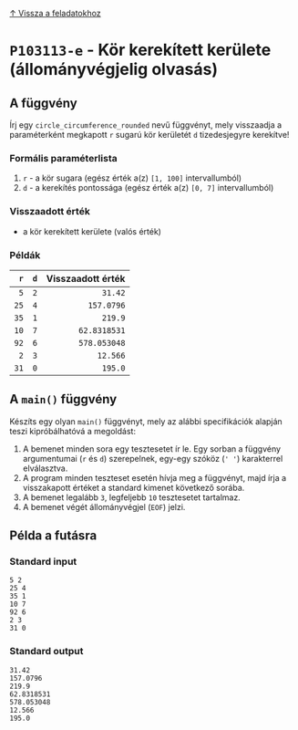 
[↑ Vissza a feladatokhoz](./README.md)

# `P103113-e` - Kör kerekített kerülete (állományvégjelig olvasás)

## A függvény

Írj egy `circle_circumference_rounded` nevű függvényt, mely visszaadja a paraméterként megkapott `r` sugarú kör kerületét `d` tizedesjegyre kerekítve!

### Formális paraméterlista

1. `r` - a kör sugara (egész érték a(z) `[1, 100]` intervallumból)
1. `d` - a kerekítés pontossága (egész érték a(z) `[0, 7]` intervallumból)

### Visszaadott érték

* a kör kerekített kerülete (valós érték)

### Példák

| `r` | `d` | Visszaadott érték | 
| ---: | ---: | --: | 
| `5` | `2` | `31.42` | 
| `25` | `4` | `157.0796` | 
| `35` | `1` | `219.9` | 
| `10` | `7` | `62.8318531` | 
| `92` | `6` | `578.053048` | 
| `2` | `3` | `12.566` | 
| `31` | `0` | `195.0` | 

## A `main()` függvény

Készíts egy olyan `main()` függvényt, mely az alábbi specifikációk alapján teszi kipróbálhatóvá a megoldást:

1. A bemenet minden sora egy tesztesetet ír le. Egy sorban a függvény argumentumai (`r` és `d`) szerepelnek, egy-egy szóköz (`' '`) karakterrel elválasztva.
1. A program minden teszteset esetén hívja meg a függvényt, majd írja a visszakapott értéket a standard kimenet következő sorába.
1. A bemenet legalább `3`, legfeljebb `10` tesztesetet tartalmaz.
1. A bemenet végét állományvégjel (`EOF`) jelzi.

## Példa a futásra

### Standard input

```
5 2
25 4
35 1
10 7
92 6
2 3
31 0
```

### Standard output

```
31.42
157.0796
219.9
62.8318531
578.053048
12.566
195.0
```